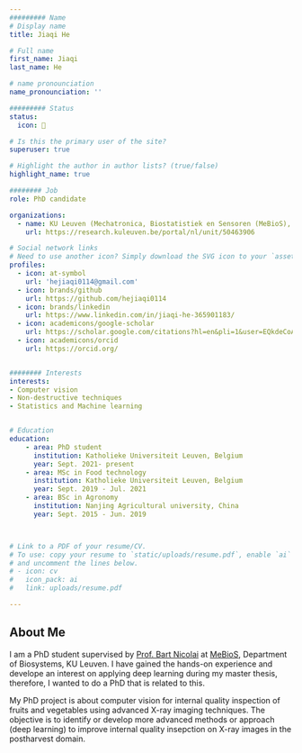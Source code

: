 ```yaml
---
######### Name 
# Display name 
title: Jiaqi He 

# Full name 
first_name: Jiaqi
last_name: He 

# name pronounciation
name_pronounciation: ''

######### Status 
status: 
  icon: 🧿

# Is this the primary user of the site?
superuser: true

# Highlight the author in author lists? (true/false)
highlight_name: true

######## Job 
role: PhD candidate 

organizations: 
  - name: KU Leuven (Mechatronica, Biostatistiek en Sensoren (MeBioS), Leuven (Arenberg))
    url: https://research.kuleuven.be/portal/nl/unit/50463906

# Social network links
# Need to use another icon? Simply download the SVG icon to your `assets/media/icons/` folder.
profiles:
  - icon: at-symbol
    url: 'hejiaqi0114@gmail.com'
  - icon: brands/github
    url: https://github.com/hejiaqi0114
  - icon: brands/linkedin
    url: https://www.linkedin.com/in/jiaqi-he-365901183/
  - icon: academicons/google-scholar
    url: https://scholar.google.com/citations?hl=en&pli=1&user=EQkdeCoAAAAJ
  - icon: academicons/orcid
    url: https://orcid.org/


######## Interests 
interests: 
- Computer vision 
- Non-destructive techniques 
- Statistics and Machine learning 


# Education 
education:
    - area: PhD student
      institution: Katholieke Universiteit Leuven, Belgium
      year: Sept. 2021- present
    - area: MSc in Food technology 
      institution: Katholieke Universiteit Leuven, Belgium
      year: Sept. 2019 - Jul. 2021
    - area: BSc in Agronomy 
      institution: Nanjing Agricultural university, China
      year: Sept. 2015 - Jun. 2019



# Link to a PDF of your resume/CV.
# To use: copy your resume to `static/uploads/resume.pdf`, enable `ai` icons in `params.toml`,
# and uncomment the lines below.
# - icon: cv
#   icon_pack: ai
#   link: uploads/resume.pdf

---
```


## About Me

I am a PhD student supervised by [Prof. Bart Nicolai](https://www.kuleuven.be/wieiswie/en/person/00014537) at [MeBioS](https://www.biw.kuleuven.be/biosyst/mebios), Department of Biosystems, KU Leuven. I have gained the hands-on experience and develope an interest on applying deep learning during my master thesis, therefore, I wanted to do a PhD that is related to this. 

My PhD project is about computer vision for internal quality inspection of fruits and vegetables using advanced X-ray imaging techniques. The objective is to identify or develop more advanced methods or approach (deep learning) to improve internal quality insepction on X-ray images in the postharvest domain. 
